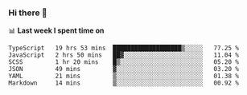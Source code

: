 ### Hi there 👋

<!--
**DBvc/DBvc** is a ✨ _special_ ✨ repository because its `README.md` (this file) appears on your GitHub profile.

Here are some ideas to get you started:

- 🔭 I’m currently working on ...
- 🌱 I’m currently learning ...
- 👯 I’m looking to collaborate on ...
- 🤔 I’m looking for help with ...
- 💬 Ask me about ...
- 📫 How to reach me: ...
- 😄 Pronouns: ...
- ⚡ Fun fact: ...
-->

📊 **Last week I spent time on**
<!--START_SECTION:waka-->

```text
TypeScript   19 hrs 53 mins  ███████████████████▒░░░░░   77.25 %
JavaScript   2 hrs 50 mins   ██▓░░░░░░░░░░░░░░░░░░░░░░   11.04 %
SCSS         1 hr 20 mins    █▒░░░░░░░░░░░░░░░░░░░░░░░   05.20 %
JSON         49 mins         ▓░░░░░░░░░░░░░░░░░░░░░░░░   03.20 %
YAML         21 mins         ▒░░░░░░░░░░░░░░░░░░░░░░░░   01.38 %
Markdown     14 mins         ▒░░░░░░░░░░░░░░░░░░░░░░░░   00.92 %
```

<!--END_SECTION:waka-->
